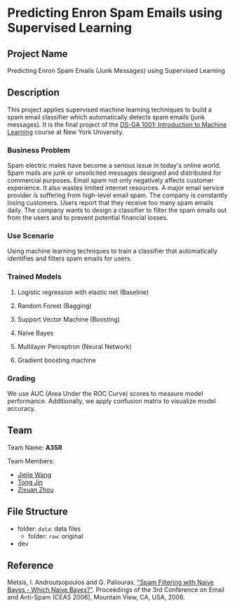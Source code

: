 # Predicting Enron Spam Emails using Supervised Learning

## Project Name

Predicting Enron Spam Emails (Junk Messages) using Supervised Learning

## Description

This project applies supervised machine learning techniques to build a spam email classifier which automatically detects spam emails (junk messages). It is the final project of the [DS-GA 1001: Introduction to Machine Learning](https://github.com/briandalessandro/DataScienceCourse) course at New York University.

### Business Problem

Spam electric males have become a serious issue in today's online world. Spam mails are junk or unsolicited messages designed and distributed for commercial purposes. Email spam not only negatively affects customer experience. It also wastes limited internet resources. A major email service provider is suffering from high-level email spam. The company is constantly losing customers. Users report that they receive too many spam emails daily. The company wants to design a classifier to filter the spam emails out from the users and to prevent potential financial losses.

### Use Scenario

Using machine learning techniques to train a classifier that automatically identifies and filters spam emails for users.

### Trained Models

1. Logistic regression with elastic net (Baseline)

2. Random Forest (Bagging)

3. Support Vector Machine (Boosting)

4. Naive Bayes

5. Multilayer Perceptron (Neural Network)

6. Gradient boosting machine

### Grading

We use AUC (Area Under the ROC Curve) scores to measure model performance. Additionally, we apply confusion matrix to visualize model accuracy.

## Team

Team Name: **A3SR**

Team Members:

- [Jiejie Wang](https://github.com/jw6190)
- [Tong Jin](https://github.com/tong-jin-nyu)
- [Zixuan Zhou](https://github.com/timzhou1009)

## File Structure

- folder: `data`: data files
  - folder: `raw`: original 
- dev

## Reference

Metsis, I. Androutsopoulos and G. Paliouras, ["Spam Filtering with Naive Bayes - Which Naive Bayes?"](http://www2.aueb.gr/users/ion/docs/ceas2006_paper.pdf). Proceedings of the 3rd Conference on Email and Anti-Spam (CEAS 2006), Mountain View, CA, USA, 2006.
